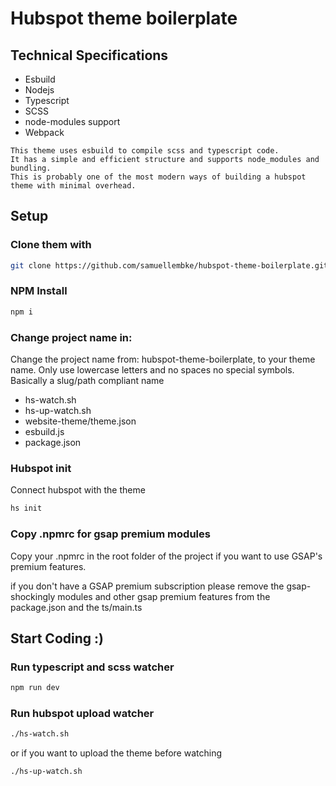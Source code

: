 # Hubspot theme boilerplate

## Technical Specifications
 - Esbuild
 - Nodejs
 - Typescript
 - SCSS
 - node-modules support
 - Webpack
``` 
This theme uses esbuild to compile scss and typescript code.
It has a simple and efficient structure and supports node_modules and bundling.
This is probably one of the most modern ways of building a hubspot theme with minimal overhead.
```

## Setup
### Clone them with
```bash
git clone https://github.com/samuellembke/hubspot-theme-boilerplate.git
```

### NPM Install
```bash
npm i
```

### Change project name in:
Change the project name from: hubspot-theme-boilerplate, to your theme name. Only use lowercase letters and no spaces no special symbols.
Basically a slug/path compliant name

 - hs-watch.sh
 - hs-up-watch.sh
 - website-theme/theme.json
 - esbuild.js
 - package.json

### Hubspot init
Connect hubspot with the theme
```bash
hs init
```

### Copy .npmrc for gsap premium modules
Copy your .npmrc in the root folder of the project if you want to use GSAP's premium features.

if you don't have a GSAP premium subscription please remove the gsap-shockingly modules and other gsap premium features from the package.json and the ts/main.ts

## Start Coding :)
### Run typescript and scss watcher
```bash 
npm run dev
```

### Run hubspot upload watcher
```bash
./hs-watch.sh
```
or if you want to upload the theme before watching
```bash
./hs-up-watch.sh
```
